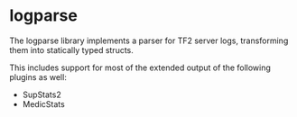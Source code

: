 # logparse

The logparse library implements a parser for TF2 server logs, transforming them into
statically typed structs.

This includes support for most of the extended output of the following plugins as well:

- SupStats2
- MedicStats

